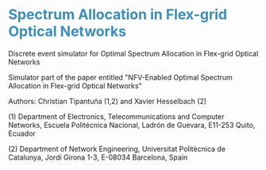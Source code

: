 # <span style="color: rgb(61, 142, 185);">Spectrum Allocation in Flex-grid Optical Networks</span> 

Discrete event simulator for Optimal Spectrum Allocation in Flex-grid Optical Networks

Simulator part of the paper entitled "NFV-Enabled Optimal Spectrum Allocation in Flex-grid Optical Networks"

Authors: Christian Tipantuña (1,2) and Xavier Hesselbach (2)

(1) Department of Electronics, Telecommunications and Computer Networks, Escuela Politécnica Nacional, Ladrón de Guevara, E11-253 Quito, Ecuador

(2) Department of Network Engineering, Universitat Politècnica de Catalunya, Jordi Girona 1-3, E-08034 Barcelona, Spain
